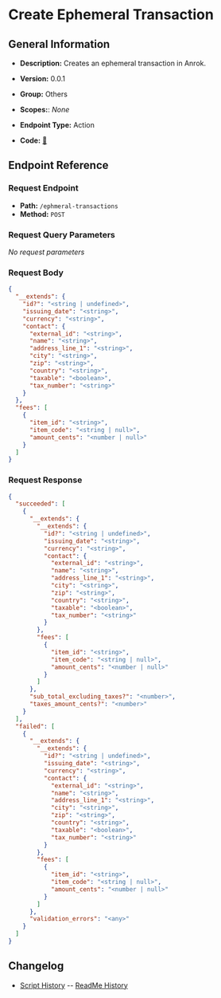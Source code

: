 # Create Ephemeral Transaction

## General Information

- **Description:** Creates an ephemeral transaction in Anrok.

- **Version:** 0.0.1
- **Group:** Others
- **Scopes:**: _None_
- **Endpoint Type:** Action
- **Code:** [🔗](https://github.com/NangoHQ/integration-templates/tree/main/integrations/anrok/actions/create-ephemeral-transaction.ts)

## Endpoint Reference

### Request Endpoint

- **Path:** `/ephmeral-transactions`
- **Method:** `POST`

### Request Query Parameters

_No request parameters_

### Request Body

```json
{
  "__extends": {
    "id?": "<string | undefined>",
    "issuing_date": "<string>",
    "currency": "<string>",
    "contact": {
      "external_id": "<string>",
      "name": "<string>",
      "address_line_1": "<string>",
      "city": "<string>",
      "zip": "<string>",
      "country": "<string>",
      "taxable": "<boolean>",
      "tax_number": "<string>"
    }
  },
  "fees": [
    {
      "item_id": "<string>",
      "item_code": "<string | null>",
      "amount_cents": "<number | null>"
    }
  ]
}
```

### Request Response

```json
{
  "succeeded": [
    {
      "__extends": {
        "__extends": {
          "id?": "<string | undefined>",
          "issuing_date": "<string>",
          "currency": "<string>",
          "contact": {
            "external_id": "<string>",
            "name": "<string>",
            "address_line_1": "<string>",
            "city": "<string>",
            "zip": "<string>",
            "country": "<string>",
            "taxable": "<boolean>",
            "tax_number": "<string>"
          }
        },
        "fees": [
          {
            "item_id": "<string>",
            "item_code": "<string | null>",
            "amount_cents": "<number | null>"
          }
        ]
      },
      "sub_total_excluding_taxes?": "<number>",
      "taxes_amount_cents?": "<number>"
    }
  ],
  "failed": [
    {
      "__extends": {
        "__extends": {
          "id?": "<string | undefined>",
          "issuing_date": "<string>",
          "currency": "<string>",
          "contact": {
            "external_id": "<string>",
            "name": "<string>",
            "address_line_1": "<string>",
            "city": "<string>",
            "zip": "<string>",
            "country": "<string>",
            "taxable": "<boolean>",
            "tax_number": "<string>"
          }
        },
        "fees": [
          {
            "item_id": "<string>",
            "item_code": "<string | null>",
            "amount_cents": "<number | null>"
          }
        ]
      },
      "validation_errors": "<any>"
    }
  ]
}
```

## Changelog

- [Script History](https://github.com/NangoHQ/integration-templates/commits/main/integrations/anrok/actions/create-ephemeral-transaction.ts)
-- [ReadMe History](https://github.com/NangoHQ/integration-templates/commits/main/integrations/anrok/actions/create-ephemeral-transaction.md)
